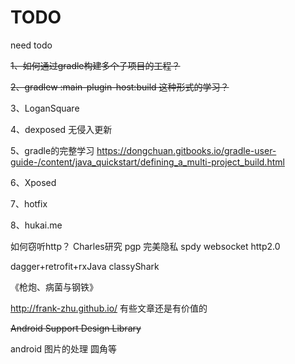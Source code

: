 # TODO
need todo

~~1、如何通过gradle构建多个子项目的工程？~~

~~2、gradlew :main-plugin-host:build 这种形式的学习？~~

3、LoganSquare

4、dexposed 无侵入更新

5、gradle的完整学习  https://dongchuan.gitbooks.io/gradle-user-guide-/content/java_quickstart/defining_a_multi-project_build.html

6、Xposed

7、hotfix

8、hukai.me

如何窃听http？
Charles研究
pgp 完美隐私
spdy
websocket
http2.0

dagger+retrofit+rxJava
classyShark

《枪炮、病菌与钢铁》

http://frank-zhu.github.io/  有些文章还是有价值的

~~Android Support Design Library~~

android 图片的处理 圆角等

